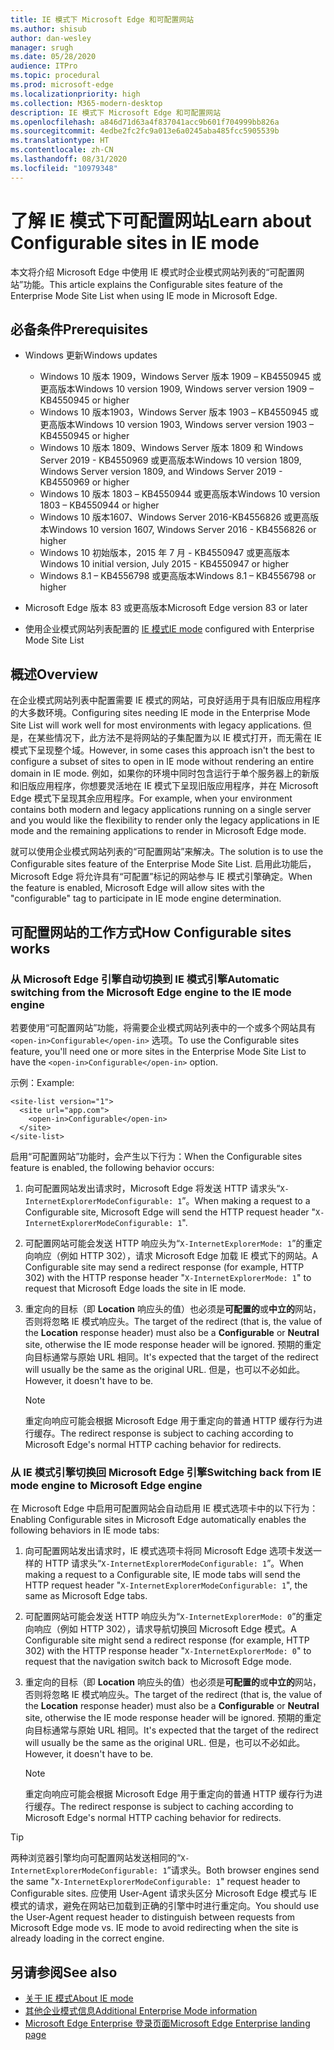 ```yaml
---
title: IE 模式下 Microsoft Edge 和可配置网站
ms.author: shisub
author: dan-wesley
manager: srugh
ms.date: 05/28/2020
audience: ITPro
ms.topic: procedural
ms.prod: microsoft-edge
ms.localizationpriority: high
ms.collection: M365-modern-desktop
description: IE 模式下 Microsoft Edge 和可配置网站
ms.openlocfilehash: a846d71d63a4f837041acc9b601f704999bb826a
ms.sourcegitcommit: 4edbe2fc2fc9a013e6a0245aba485fcc5905539b
ms.translationtype: HT
ms.contentlocale: zh-CN
ms.lasthandoff: 08/31/2020
ms.locfileid: "10979348"
---
```

# <span data-ttu-id="4381a-103">了解 IE 模式下可配置网站</span><span class="sxs-lookup"><span data-stu-id="4381a-103">Learn about Configurable sites in IE mode</span></span>

<span data-ttu-id="4381a-104">本文将介绍 Microsoft Edge 中使用 IE 模式时企业模式网站列表的“可配置网站”功能。</span><span class="sxs-lookup"><span data-stu-id="4381a-104">This article explains the Configurable sites feature of the Enterprise Mode Site List when using IE mode in Microsoft Edge.</span></span>

## <span data-ttu-id="4381a-105">必备条件</span><span class="sxs-lookup"><span data-stu-id="4381a-105">Prerequisites</span></span>

- <span data-ttu-id="4381a-106">Windows 更新</span><span class="sxs-lookup"><span data-stu-id="4381a-106">Windows updates</span></span>

  - <span data-ttu-id="4381a-107">Windows 10 版本 1909，Windows Server 版本 1909 – KB4550945 或更高版本</span><span class="sxs-lookup"><span data-stu-id="4381a-107">Windows 10 version 1909, Windows server version 1909 – KB4550945  or higher</span></span>
  - <span data-ttu-id="4381a-108">Windows 10 版本1903，Windows Server 版本 1903 – KB4550945 或更高版本</span><span class="sxs-lookup"><span data-stu-id="4381a-108">Windows 10 version 1903, Windows server version 1903 – KB4550945  or higher</span></span>
  - <span data-ttu-id="4381a-109">Windows 10 版本 1809、Windows Server 版本 1809 和 Windows Server 2019 - KB4550969 或更高版本</span><span class="sxs-lookup"><span data-stu-id="4381a-109">Windows 10 version 1809, Windows Server version 1809, and Windows Server 2019 - KB4550969 or higher</span></span>
  - <span data-ttu-id="4381a-110">Windows 10 版本 1803 – KB4550944 或更高版本</span><span class="sxs-lookup"><span data-stu-id="4381a-110">Windows 10 version 1803 – KB4550944 or higher</span></span>
  - <span data-ttu-id="4381a-111">Windows 10 版本1607、Windows Server 2016-KB4556826 或更高版本</span><span class="sxs-lookup"><span data-stu-id="4381a-111">Windows 10 version 1607, Windows Server 2016 - KB4556826 or higher</span></span>
  - <span data-ttu-id="4381a-112">Windows 10 初始版本，2015 年 7 月 - KB4550947 或更高版本</span><span class="sxs-lookup"><span data-stu-id="4381a-112">Windows 10 initial version, July 2015 - KB4550947 or higher</span></span>
  - <span data-ttu-id="4381a-113">Windows 8.1 – KB4556798 或更高版本</span><span class="sxs-lookup"><span data-stu-id="4381a-113">Windows 8.1 – KB4556798 or higher</span></span>

- <span data-ttu-id="4381a-114">Microsoft Edge 版本 83 或更高版本</span><span class="sxs-lookup"><span data-stu-id="4381a-114">Microsoft Edge version 83 or later</span></span>
- <span data-ttu-id="4381a-115">使用企业模式网站列表配置的 [IE 模式](https://aka.ms/iemodeonedge)</span><span class="sxs-lookup"><span data-stu-id="4381a-115">[IE mode](https://aka.ms/iemodeonedge) configured with Enterprise Mode Site List</span></span>

## <span data-ttu-id="4381a-116">概述</span><span class="sxs-lookup"><span data-stu-id="4381a-116">Overview</span></span>

<span data-ttu-id="4381a-117">在企业模式网站列表中配置需要 IE 模式的网站，可良好适用于具有旧版应用程序的大多数环境。</span><span class="sxs-lookup"><span data-stu-id="4381a-117">Configuring sites needing IE mode in the Enterprise Mode Site List will work well for most environments with legacy applications.</span></span> <span data-ttu-id="4381a-118">但是，在某些情况下，此方法不是将网站的子集配置为以 IE 模式打开，而无需在 IE 模式下呈现整个域。</span><span class="sxs-lookup"><span data-stu-id="4381a-118">However, in some cases this approach isn't the best to configure a subset of sites to open in IE mode without rendering an entire domain in IE mode.</span></span> <span data-ttu-id="4381a-119">例如，如果你的环境中同时包含运行于单个服务器上的新版和旧版应用程序，你想要灵活地在 IE 模式下呈现旧版应用程序，并在 Microsoft Edge 模式下呈现其余应用程序。</span><span class="sxs-lookup"><span data-stu-id="4381a-119">For example, when your environment contains both modern and legacy applications running on a single server and you would like the flexibility to render only the legacy applications in IE mode and the remaining applications to render in Microsoft Edge mode.</span></span>

<span data-ttu-id="4381a-120">就可以使用企业模式网站列表的“可配置网站”来解决。</span><span class="sxs-lookup"><span data-stu-id="4381a-120">The solution is to use the Configurable sites feature of the Enterprise Mode Site List.</span></span> <span data-ttu-id="4381a-121">启用此功能后，Microsoft Edge 将允许具有“可配置”标记的网站参与 IE 模式引擎确定。</span><span class="sxs-lookup"><span data-stu-id="4381a-121">When the feature is enabled, Microsoft Edge will allow sites with the "configurable" tag to participate in IE mode engine determination.</span></span>

## <span data-ttu-id="4381a-122">可配置网站的工作方式</span><span class="sxs-lookup"><span data-stu-id="4381a-122">How Configurable sites works</span></span>

### <span data-ttu-id="4381a-123">从 Microsoft Edge 引擎自动切换到 IE 模式引擎</span><span class="sxs-lookup"><span data-stu-id="4381a-123">Automatic switching from the Microsoft Edge engine to the IE mode engine</span></span>

<span data-ttu-id="4381a-124">若要使用“可配置网站”功能，将需要企业模式网站列表中的一个或多个网站具有 `<open-in>Configurable</open-in>` 选项。</span><span class="sxs-lookup"><span data-stu-id="4381a-124">To use the Configurable sites feature, you'll need one or more sites in the Enterprise Mode Site List to have the `<open-in>Configurable</open-in>` option.</span></span>

<span data-ttu-id="4381a-125">示例：</span><span class="sxs-lookup"><span data-stu-id="4381a-125">Example:</span></span>

```
<site-list version="1">
  <site url="app.com">
    <open-in>Configurable</open-in>
  </site>
</site-list>
```

<span data-ttu-id="4381a-126">启用“可配置网站”功能时，会产生以下行为：</span><span class="sxs-lookup"><span data-stu-id="4381a-126">When the Configurable sites feature is enabled, the following behavior occurs:</span></span>

1. <span data-ttu-id="4381a-127">向可配置网站发出请求时，Microsoft Edge 将发送 HTTP 请求头“`X-InternetExplorerModeConfigurable: 1`”。</span><span class="sxs-lookup"><span data-stu-id="4381a-127">When making a request to a Configurable site, Microsoft Edge will send the HTTP request header "`X-InternetExplorerModeConfigurable: 1`".</span></span>
2. <span data-ttu-id="4381a-128">可配置网站可能会发送 HTTP 响应头为“`X-InternetExplorerMode: 1`”的重定向响应（例如 HTTP 302），请求 Microsoft Edge 加载 IE 模式下的网站。</span><span class="sxs-lookup"><span data-stu-id="4381a-128">A Configurable site may send a redirect response (for example, HTTP 302) with the HTTP response header "`X-InternetExplorerMode: 1`" to request that Microsoft Edge loads the site in IE mode.</span></span>
3. <span data-ttu-id="4381a-129">重定向的目标（即 **Location** 响应头的值）也必须是**可配置的**或**中立的**网站，否则将忽略 IE 模式响应头。</span><span class="sxs-lookup"><span data-stu-id="4381a-129">The target of the redirect (that is, the value of the **Location** response header) must also be a **Configurable** or **Neutral** site, otherwise the IE mode response header will be ignored.</span></span> <span data-ttu-id="4381a-130">预期的重定向目标通常与原始 URL 相同。</span><span class="sxs-lookup"><span data-stu-id="4381a-130">It's expected that the target of the redirect will usually be the same as the original URL.</span></span> <span data-ttu-id="4381a-131">但是，也可以不必如此。</span><span class="sxs-lookup"><span data-stu-id="4381a-131">However, it doesn't have to be.</span></span>

   > [!NOTE]
   > <span data-ttu-id="4381a-132">重定向响应可能会根据 Microsoft Edge 用于重定向的普通 HTTP 缓存行为进行缓存。</span><span class="sxs-lookup"><span data-stu-id="4381a-132">The redirect response is subject to caching according to Microsoft Edge's normal HTTP caching behavior for redirects.</span></span>

### <span data-ttu-id="4381a-133">从 IE 模式引擎切换回 Microsoft Edge 引擎</span><span class="sxs-lookup"><span data-stu-id="4381a-133">Switching back from IE mode engine to Microsoft Edge engine</span></span>

<span data-ttu-id="4381a-134">在 Microsoft Edge 中启用可配置网站会自动启用 IE 模式选项卡中的以下行为：</span><span class="sxs-lookup"><span data-stu-id="4381a-134">Enabling Configurable sites in Microsoft Edge automatically enables the following behaviors in IE mode tabs:</span></span>

1. <span data-ttu-id="4381a-135">向可配置网站发出请求时，IE 模式选项卡将同 Microsoft Edge 选项卡发送一样的 HTTP 请求头“`X-InternetExplorerModeConfigurable: 1`”。</span><span class="sxs-lookup"><span data-stu-id="4381a-135">When making a request to a Configurable site, IE mode tabs will send the HTTP request header "`X-InternetExplorerModeConfigurable: 1`", the same as Microsoft Edge tabs.</span></span>
2. <span data-ttu-id="4381a-136">可配置网站可能会发送 HTTP 响应头为“`X-InternetExplorerMode: 0`”的重定向响应（例如 HTTP 302），请求导航切换回 Microsoft Edge 模式。</span><span class="sxs-lookup"><span data-stu-id="4381a-136">A Configurable site might send a redirect response (for example, HTTP 302) with the HTTP response header "`X-InternetExplorerMode: 0`" to request that the navigation switch back to Microsoft Edge mode.</span></span>
3. <span data-ttu-id="4381a-137">重定向的目标（即 **Location** 响应头的值）也必须是**可配置的**或**中立的**网站，否则将忽略 IE 模式响应头。</span><span class="sxs-lookup"><span data-stu-id="4381a-137">The target of the redirect (that is, the value of the **Location** response header) must also be a **Configurable** or **Neutral** site, otherwise the IE mode response header will be ignored.</span></span> <span data-ttu-id="4381a-138">预期的重定向目标通常与原始 URL 相同。</span><span class="sxs-lookup"><span data-stu-id="4381a-138">It's expected that the target of the redirect will usually be the same as the original URL.</span></span> <span data-ttu-id="4381a-139">但是，也可以不必如此。</span><span class="sxs-lookup"><span data-stu-id="4381a-139">However, it doesn't have to be.</span></span>

   > [!NOTE]
   > <span data-ttu-id="4381a-140">重定向响应可能会根据 Microsoft Edge 用于重定向的普通 HTTP 缓存行为进行缓存。</span><span class="sxs-lookup"><span data-stu-id="4381a-140">The redirect response is subject to caching according to Microsoft Edge's normal HTTP caching behavior for redirects.</span></span>

> [!TIP]
> <span data-ttu-id="4381a-141">两种浏览器引擎均向可配置网站发送相同的“`X-InternetExplorerModeConfigurable: 1`”请求头。</span><span class="sxs-lookup"><span data-stu-id="4381a-141">Both browser engines send the same "`X-InternetExplorerModeConfigurable: 1`" request header to Configurable sites.</span></span> <span data-ttu-id="4381a-142">应使用 User-Agent 请求头区分 Microsoft Edge 模式与 IE 模式的请求，避免在网站已加载到正确的引擎中时进行重定向。</span><span class="sxs-lookup"><span data-stu-id="4381a-142">You should use the User-Agent request header to distinguish between requests from Microsoft Edge mode vs. IE mode to avoid redirecting when the site is already loading in the correct engine.</span></span>

## <span data-ttu-id="4381a-143">另请参阅</span><span class="sxs-lookup"><span data-stu-id="4381a-143">See also</span></span>

- [<span data-ttu-id="4381a-144">关于 IE 模式</span><span class="sxs-lookup"><span data-stu-id="4381a-144">About IE mode</span></span>](https://docs.microsoft.com/deployedge/edge-ie-mode)
- [<span data-ttu-id="4381a-145">其他企业模式信息</span><span class="sxs-lookup"><span data-stu-id="4381a-145">Additional Enterprise Mode information</span></span>](https://docs.microsoft.com/internet-explorer/ie11-deploy-guide/enterprise-mode-overview-for-ie11)
- [<span data-ttu-id="4381a-146">Microsoft Edge Enterprise 登录页面</span><span class="sxs-lookup"><span data-stu-id="4381a-146">Microsoft Edge Enterprise landing page</span></span>](https://aka.ms/EdgeEnterprise)